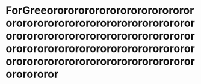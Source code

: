 # ForGreeororororororororororororororororororororororororororororororororororororororororororororororororororororororororororororororororororororororororororororororororororororororororororor